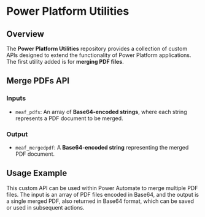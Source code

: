 # **Power Platform Utilities**

## **Overview**

The **Power Platform Utilities** repository provides a collection of custom APIs designed to extend the functionality of Power Platform applications. The first utility added is for **merging PDF files**.

## **Merge PDFs API**

### **Inputs**
- `meaf_pdfs`: An array of **Base64-encoded strings**, where each string represents a PDF document to be merged.

### **Output**
- `meaf_mergedpdf`: A **Base64-encoded string** representing the merged PDF document.

## **Usage Example**

This custom API can be used within Power Automate to merge multiple PDF files. The input is an array of PDF files encoded in Base64, and the output is a single merged PDF, also returned in Base64 format, which can be saved or used in subsequent actions.
